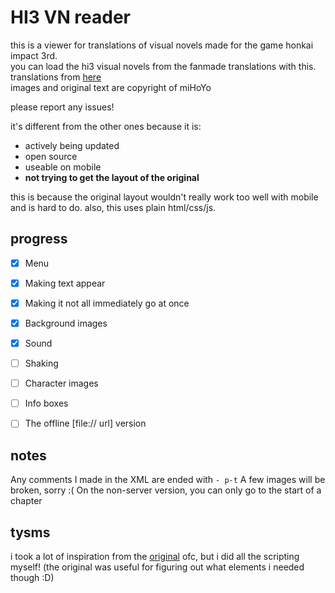 # HI3 VN reader

this is a viewer for translations of visual novels made for the game honkai impact 3rd.   
you can load the hi3 visual novels from the fanmade translations with this.  
translations from [here](https://github.com/RaytheonThunder/honkai-vns)  
images and original text are copyright of miHoYo  
  
please report any issues!  

it's different from the other ones because it is:  

- actively being updated
- open source
- useable on mobile
- __not trying to get the layout of the original__ 

this is because the original layout wouldn't really work too well with mobile and is hard to do. also, this uses plain html/css/js.   

## progress
- [x] Menu  
- [x] Making text appear  
- [x] Making it not all immediately go at once  
- [x] Background images
- [x] Sound
- [ ] Shaking
- [ ] Character images
- [ ] Info boxes
- [ ] The offline [file:// url] version



## notes
Any comments I made in the XML are ended with `- p-t` 
A few images will be broken, sorry :(
On the non-server version, you can only go to the start of a chapter

## tysms
i took a lot of inspiration from the [original](https://event.bh3.com/avgAntiEntropy/indexAntiEntropy.php) ofc, but i did all the scripting myself! (the original was useful for figuring out what elements i needed though :D)